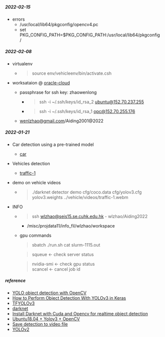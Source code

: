 
##### 2022-02-15
* errors  
    - /usr/local/lib64/pkgconfig/opencv4.pc  
    - set PKG_CONFIG_PATH=$PKG_CONFIG_PATH:/usr/local/lib64/pkgconfig/

##### 2022-02-08  

* virtualenv
    - > source env/vehicleenv/bin/activate.csh

* worksataion @ [oracle-cloud](https://cloud.oracle.com/compute/instances?region=ap-seoul-1)
    - passphrase for ssh key: zhaowenlong
        + > ssh -i ~/.ssh/keys/id_rsa_2 ubuntu@152.70.237.255  
        + > ssh -i ~/.ssh/keys/id_rsa_1 opc@152.70.255.176
 
    - wenlzhao@gmail.com/Aiding2001@2022


##### 2022-01-21  
* Car detection using a pre-trained model  
    - [car](/vehicle/output/predictions.jpg) 

* Vehicles detection 
    - [traffic-1](/vehicle/output/traffic-1.jpg)


* demo on vehicle videos  
    - > ./darknet detector demo cfg/coco.data cfg/yolov3.cfg yolov3.weights ../vehicle/videos/traffic-1.webm 
   

* INFO
    - > ssh wlzhao@seis15.se.cuhk.edu.hk  - wlzhao/Aiding2022  
        + /misc/projdata11/info_fil/wlzhao/workspace

    - gpu commands  
      > sbatch ./run.sh 
      > cat slurm-1115.out 

      > squeue <- check server status 

      > nvidia-smi  <- check gpu status  
      > scancel <id> <- cancel job id 


##### reference  
* [YOLO object detection with OpenCV](https://pyimagesearch.com/2018/11/12/yolo-object-detection-with-opencv/)
* [How to Perform Object Detection With YOLOv3 in Keras](https://machinelearningmastery.com/how-to-perform-object-detection-with-yolov3-in-keras/)
* [TFYOLOv3](https://github.com/YunYang1994/tensorflow-yolov3)
* [darknet](https://pjreddie.com/darknet/yolo/)
* [Install Darknet with Cuda and Opencv for realtime object detection](https://efcomputer.net.au/blog/4-steps-to-install-darknet-with-cuda-and-opencv-for-realtime-object-detection/)
* [Ubuntu18.04 + Yolov3 + OpenCV](https://codeantenna.com/a/NvKbBkdBPg)
* [Save detection to video file](https://github.com/pjreddie/darknet/issues/1235)
* [YOLOv2](https://cloudxlab.com/blog/object-detection-yolo-and-python-pydarknet/) 
